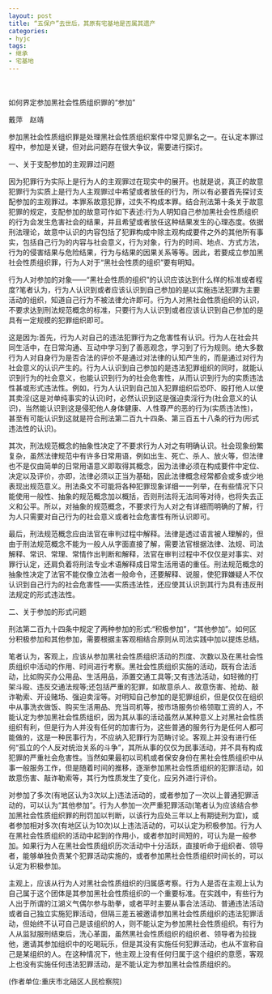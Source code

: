 ```yaml
---
layout: post 
title: “五保户”去世后，其原有宅基地是否属其遗产
categories:
- hyjc 
tags:
- 继承
- 宅基地
---
```

　　　

如何界定参加黑社会性质组织罪的“参加”


戴萍　赵靖 

   参加黑社会性质组织罪是处理黑社会性质组织案件中常见罪名之一。在认定本罪过程中，参加是关键，但对此问题存在很大争议，需要进行探讨。 

   一、关于支配参加的主观罪过问题 

因为犯罪行为实际上是行为人的主观罪过在现实中的展开。也就是说，真正的故意犯罪行为实质上是行为人主观罪过中希望或者放任的行为，所以有必要首先探讨支配参加的主观罪过。本罪系故意犯罪，过失不构成本罪。结合刑法第十条关于故意犯罪的规定，支配参加的故意可作如下表述:行为人明知自己参加黑社会性质组织的行为会发生危害社会的结果，并且希望或者放任这种结果发生的心理态度。依据刑法理论，故意中认识的内容包括了犯罪构成中除主观构成要件之外的其他所有事实，包括自己行为的内容与社会意义，行为对象，行为的时间、地点、方式方法，行为的侵害结果与危险结果，行为与结果的因果关系等等。因此，若要成立参加黑社会性质组织罪，行为人对于“黑社会性质的组织”要有明知。 

行为人对参加的对象——“黑社会性质的组织”的认识应该达到什么样的标准或者程度?笔者认为，行为人认识到或者应该认识到自己参加的是以实施违法犯罪为主要活动的组织，知道自己行为不被法律允许即可。行为人对黑社会性质组织的认识，不要求达到刑法规范概念的标准，只要行为人认识到或者应该认识到自己参加的是具有一定规模的犯罪组织即可。 

这是因为:首先，行为人对自己的违法犯罪行为之危害性有认识。行为人在社会共同生活中，在日常沟通、互动中学习到了善恶观念，学习到了行为规则。绝大多数行为人对自身行为是否合法的评价不是通过对法律的认知产生的，而是通过对行为社会意义的认识产生的。行为人认识到自己参加的是违法犯罪组织的同时，就能认识到行为的社会意义，也能认识到行为的社会危害性，从而认识到行为的实质违法性甚或形式违法性。例如，行为人认识到自己加入犯罪组织后恐吓、殴打他人以使其卖淫(这是对单纯事实的认识)时，必然认识到这是强迫卖淫行为(社会意义的认识)，当然能认识到这是侵犯他人身体健康、人性尊严的恶的行为(实质违法性)，甚至有可能认识到这就是符合刑法第二百九十四条、第三百五十八条的行为(形式违法性的认识)。 

其次，刑法规范概念的抽象性决定了不要求行为人对之有明确认识。社会现象纷繁复杂，虽然法律规范中有许多日常用语，例如出生、死亡、杀人、放火等，但法律也不是仅由简单的日常用语意义即取得其概念，因为法律必须在构成要件中定位、决定以及评价，亦即，法律必须以正当为基础，因此法律概念经常都会或多或少地表现出规范意义。刑法条文不可能将各种犯罪现象详细一一列举，在有些情况下只能使用一般性、抽象的规范概念加以概括，否则刑法将无法同等对待，也将失去正义和公平。所以，对抽象的规范概念，不要求行为人对之有详细而明确的了解，行为人只需要对自己行为的社会意义或者社会危害性有所认识即可。 

最后，刑法规范概念应由法官在审判过程中解释。法律是透过语言被人理解的，但由于刑法规范概念不能为一般人从字面直接了解，需要法官根据法律、法规、司法解释、常识、常理、常情作出判断和解释，法官在审判过程中不仅仅是对事实、对罪行认定，还肩负着将刑法专业术语解释成日常生活用语的重任。刑法规范概念的抽象性决定了法官不能仅像立法者一般命令，还要解释、说服，使犯罪嫌疑人不仅认识到自己行为的社会危害性——实质违法性，还应使其认识到其行为具有违反刑法规定的形式违法性。 

二、关于参加的形式问题 

刑法第二百九十四条中规定了两种参加的形式:“积极参加”，“其他参加”。如何区分积极参加和其他参加，需要根据主客观相结合原则从司法实践中加以提炼总结。 

笔者认为，客观上，应该从参加黑社会性质组织活动的烈度、次数以及在黑社会性质组织中活动的作用、时间进行考察。黑社会性质组织实施的活动，既有合法活动，比如购买办公用品、生活用品，添置交通工具等;又有违法活动，如轻微的打架斗殴、违反交通法规等;还包括严重的犯罪，如故意杀人、故意伤害、抢劫、敲诈勒索、开设赌场、强迫卖淫等。对明知自己参加的是犯罪组织，但是仅仅在组织中从事洗衣做饭、购买生活用品、充当司机等，按市场服务价格领取工资的人，不能认定为参加黑社会性质组织，因为其从事的活动虽然从某种意义上对黑社会性质组织有利，但是行为人并没有任何的加害行为，这些普通的服务行为是任何人都可能做的，这是一种民事行为，不应纳入犯罪行为范畴讨论。客观上并没有进行任何“孤立的个人反对统治关系的斗争”，其所从事的仅仅为民事活动，并不具有构成犯罪的严重社会危害性。当然如果最初以司机或者保安身份在黑社会性质组织中从事一般服务工作，但是随着时间的推移，逐渐参加黑社会性质组织的犯罪活动，如故意伤害、敲诈勒索等，其行为性质发生了变化，应另外进行评价。 

对参加了多次(有地区认为3次以上)违法活动的，或者参加了一次以上普通犯罪活动的，可以认为“其他参加”。行为人参加一次严重犯罪活动(笔者认为应该结合参加黑社会性质组织罪的刑罚加以判断，以该行为应处三年以上有期徒刑为宜)，或者参加相对多次(有地区认为10次)以上违法活动的，可以认定为积极参加。行为人在黑社会性质组织的活动中起到的作用小，或者参加时间短的，可认为是一般参加。如果行为人在黑社会性质组织历次活动中十分活跃，直接听命于组织者、领导者，能够单独负责某个犯罪活动实施的，或者参加黑社会性质组织时间长的，可以认定为积极参加。 

主观上，应该从行为人对黑社会性质组织的归属感考察。行为人是否在主观上认为自己属于这个团体是其参加黑社会性质组织的一个重要标准。在实践中，有些行为人出于所谓的江湖义气偶尔参与助拳，或者平时主要从事合法活动、普通违法活动或者自己独立实施犯罪活动，但隔三差五被邀请参加黑社会性质组织的违法犯罪活动，但始终不认可自己是该组织的人，则不能认定为参加黑社会性质组织。有行为人从监狱服刑结束后，洗心革面，虽然黑社会性质组织的组织者、领导者为拉拢他，邀请其参加组织中的吃喝玩乐，但是其没有实施任何犯罪活动，也从不宣称自己是某组织的人。在这种情况下，他主观上没有任何归属于这个组织的意愿，客观上也没有实施任何违法犯罪活动，是不能认定为参加黑社会性质组织的。 

(作者单位:重庆市北碚区人民检察院)  
